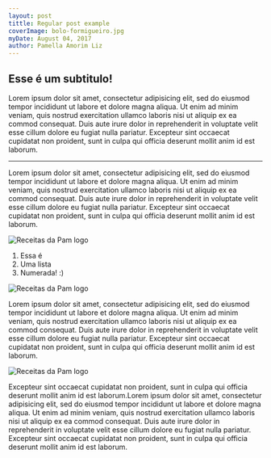 ```yaml
---
layout: post
tittle: Regular post example
coverImage: bolo-formigueiro.jpg
myDate: August 04, 2017
author: Pamella Amorim Liz
---
```


## Esse é um subtitulo!

Lorem ipsum dolor sit amet, consectetur adipisicing elit, sed do eiusmod tempor incididunt ut labore et dolore magna aliqua. Ut enim ad minim veniam, quis nostrud exercitation ullamco laboris nisi ut aliquip ex ea commod consequat. Duis aute irure dolor in reprehenderit in voluptate velit esse cillum dolore eu fugiat nulla pariatur. Excepteur sint occaecat cupidatat non proident, sunt in culpa qui officia deserunt mollit anim id est laborum.

---

Lorem ipsum dolor sit amet, consectetur adipisicing elit, sed do eiusmod tempor incididunt ut labore et dolore magna aliqua. Ut enim ad minim veniam, quis nostrud exercitation ullamco laboris nisi ut aliquip ex ea commod consequat. Duis aute irure dolor in reprehenderit in voluptate velit esse cillum dolore eu fugiat nulla pariatur. Excepteur sint occaecat cupidatat non proident, sunt in culpa qui officia deserunt mollit anim id est laborum.

![Receitas da Pam logo](https://scontent-amt2-1.cdninstagram.com/t51.2885-15/e35/18721774_132607700622723_5683439066410909696_n.jpg)

1. Essa é
2. Uma lista
3. Numerada! :)

![Receitas da Pam logo](https://scontent-amt2-1.cdninstagram.com/t51.2885-15/e35/19227761_1692712991034557_7423930840347836416_n.jpg)

Lorem ipsum dolor sit amet, consectetur adipisicing elit, sed do eiusmod tempor incididunt ut labore et dolore magna aliqua. Ut enim ad minim veniam, quis nostrud exercitation ullamco laboris nisi ut aliquip ex ea commod consequat. Duis aute irure dolor in reprehenderit in voluptate velit esse cillum dolore eu fugiat nulla pariatur. Excepteur sint occaecat cupidatat non proident, sunt in culpa qui officia deserunt mollit anim id est laborum.

![Receitas da Pam logo](https://scontent-amt2-1.cdninstagram.com/t51.2885-15/e35/18949659_140463573167846_3078070904899502080_n.jpg)

Excepteur sint occaecat cupidatat non proident, sunt in culpa qui officia deserunt mollit anim id est laborum.Lorem ipsum dolor sit amet, consectetur adipisicing elit, sed do eiusmod tempor incididunt ut labore et dolore magna aliqua. Ut enim ad minim veniam, quis nostrud exercitation ullamco laboris nisi ut aliquip ex ea commod consequat. Duis aute irure dolor in reprehenderit in voluptate velit esse cillum dolore eu fugiat nulla pariatur. Excepteur sint occaecat cupidatat non proident, sunt in culpa qui officia deserunt mollit anim id est laborum.